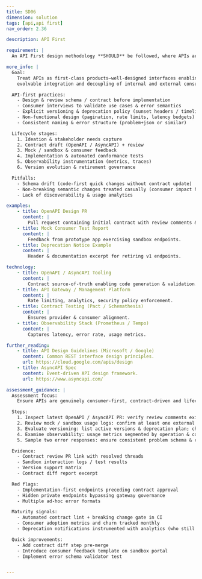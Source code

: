 ```yaml
---
title: SD06
dimension: solution
tags: [api,api first]
nav_order: 2.36

description: API First

requirement: |
  An API First design methodology **SHOULD** be followed, where APIs are at the forefront of the design process, functionality and data is exposed via APIs and the needs of the API consumer have been considered.

more_info: |
  Goal:
    Treat APIs as first-class products—well-designed interfaces enabling secure,
    evolvable integration and decoupling of internal and external consumers.

  API-first practices:
    - Design & review schema / contract before implementation
    - Consumer interviews to validate use cases & error semantics
    - Explicit versioning & deprecation policy (sunset headers / timeline)
    - Non-functional design (pagination, rate limits, latency budgets)
    - Consistent naming & error structure (problem+json or similar)

  Lifecycle stages:
    1. Ideation & stakeholder needs capture
    2. Contract draft (OpenAPI / AsyncAPI) + review
    3. Mock / sandbox & consumer feedback
    4. Implementation & automated conformance tests
    5. Observability instrumentation (metrics, traces)
    6. Version evolution & retirement governance

  Pitfalls:
    - Schema drift (code-first quick changes without contract update)
    - Non-breaking semantic changes treated casually (consumer impact hidden)
    - Lack of discoverability & usage analytics

examples: 
    - title: OpenAPI Design PR
      content: |
        Pull request containing initial contract with review comments & decisions.
    - title: Mock Consumer Test Report
      content: |
        Feedback from prototype app exercising sandbox endpoints.
    - title: Deprecation Notice Example
      content: |
        Header & documentation excerpt for retiring v1 endpoints.

technology:
    - title: OpenAPI / AsyncAPI Tooling
      content: |
        Contract source-of-truth enabling code generation & validation.
    - title: API Gateway / Management Platform
      content: |
        Rate limiting, analytics, security policy enforcement.
    - title: Contract Testing (Pact / Schemathesis)
      content: |
        Ensures provider & consumer alignment.
    - title: Observability Stack (Prometheus / Tempo)
      content: |
        Captures latency, error rate, usage metrics.

further_reading:
    - title: API Design Guidelines (Microsoft / Google)
      content: Common REST interface design principles.
      url: https://cloud.google.com/apis/design
    - title: AsyncAPI Spec
      content: Event-driven API design framework.
      url: https://www.asyncapi.com/

assessment_guidance: |
  Assessment focus:
    Ensure APIs are genuinely consumer-first, contract-driven and lifecycle-managed from design through production.

  Steps:
    1. Inspect latest OpenAPI / AsyncAPI PR: verify review comments exist & were addressed prior to implementation.
    2. Review mock / sandbox usage logs: confirm at least one external (or distinct internal) consumer tested before build completion.
    3. Evaluate versioning: list active versions & deprecation plan; check for undocumented breaking changes (contract diff reports).
    4. Examine observability: usage metrics segmented by operation & consumer type; latency/error SLO adherence.
    5. Sample two error responses: ensure consistent problem schema & correlation IDs.

  Evidence:
    - Contract review PR link with resolved threads
    - Sandbox interaction logs / test results
    - Version support matrix
    - Contract diff report excerpt

  Red flags:
    - Implementation-first endpoints preceding contract approval
    - Hidden private endpoints bypassing gateway governance
    - Multiple ad-hoc error formats

  Maturity signals:
    - Automated contract lint + breaking change gate in CI
    - Consumer adoption metrics and churn tracked monthly
    - Deprecation notifications instrumented with analytics (who still on vX)

  Quick improvements:
    - Add contract diff step pre-merge
    - Introduce consumer feedback template on sandbox portal
    - Implement error schema validator test


---
```

